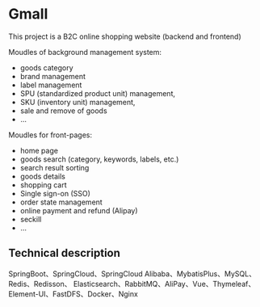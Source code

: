 # Gmall

This project is a B2C online shopping website (backend and frontend)<br/>

Moudles of background management system:
* goods category
* brand management
* label management
* SPU (standardized product unit) management, 
* SKU (inventory unit) management, 
* sale and remove of goods
* ...

Moudles for front-pages: 
* home page
* goods search (category, keywords, labels, etc.)
* search result sorting
* goods details
* shopping cart
* Single sign-on (SSO)
* order state management
* online payment and refund (Alipay)
* seckill
* ...

## Technical description
SpringBoot、SpringCloud、SpringCloud Alibaba、MybatisPlus、MySQL、Redis、Redisson、
Elasticsearch、RabbitMQ、AliPay、Vue、Thymeleaf、Element-UI、FastDFS、Docker、Nginx

